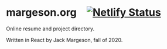 # margeson.org [![Netlify Status](https://api.netlify.com/api/v1/badges/b0cf1140-4234-4203-9276-d192a838fcb5/deploy-status)](https://app.netlify.com/sites/margeson/deploys)
Online resume and project directory.

Written in React by Jack Margeson, fall of 2020.
